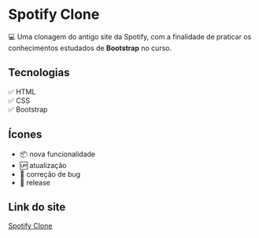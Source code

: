 # Spotify Clone

:computer: Uma clonagem do antigo site da Spotify, com a finalidade de praticar os conhecimentos estudados de **Bootstrap** no curso.

## Tecnologias

:white_check_mark: HTML <br />
:white_check_mark: CSS <br />
:white_check_mark: Bootstrap

## Ícones

- :package: nova funcionalidade
- :up: atualização
- :wrench: correção de bug
- :checkered_flag: release

## Link do site

[Spotify Clone](https://alansousacarvalho.github.io/Spotify-Clone/)